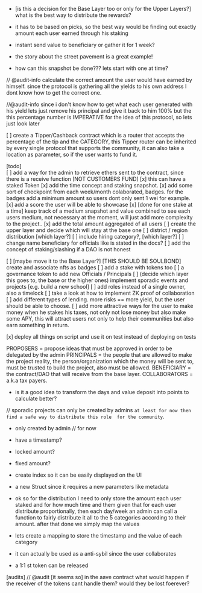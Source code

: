 - [is this a decision for the Base Layer too or only for the Upper Layers?] what is the best way to distribute the rewards?
 - it has to be based on picks, so the best way would be finding out exactly amount each user earned through his staking
 -  instant send value to beneficiary or gather it for 1 week? 

- the story about the street pavement is a great example!

-   how can this snapshot be done??? lets start with one at time?

// @audit-info calculate the correct amount the user would have earned by himself. since the protocol is gathering all the yields to his own address I dont know how to get the correct one.

//@audit-info  since i don't know how to get what each user generated with his yield lets just remove his principal and give it back to him 100% but the this percentage number is IMPERATIVE for the idea of this protocol, so lets just look later

<!-- parallel to the protocol -->

[ ] create a Tipper/Cashback contract which is a router that accepts the percentage of the tip and the CATEGORY, this Tipper router can be inherited by every single protocol that supports the community, it can also take a location as parameter, so if the user wants to fund it.


<!-- ------------------------------ -->
<!-- --------------V1-------------- -->
[todo]  
[ ] add a way for the admin to retrieve ethers sent to the contract, since there is a receive function [NOT CUSTOMERS FUND]
[x] this can have a staked Token
[x] add the time concept and staking snapshot.
[x] add some sort of checkpoint from each week/month colaborated, badges. for the badges add a minimum amount so users dont only sent 1 wei for example.
[x] add a score the user will be able to showcase
[x] [done for one stake at a time] keep track of a medium snapshot and value combined to see each users medium, not necessary at the moment, will just add more complexity to the project..
[x] add the total amount aggregated of all users
[ ] create the upper layer and decide which will stay at the base one
[ ] district / region distribution [which layer?]
[ ] include hiring category?, [which layer?]
[ ] change name beneficiary for officials like is stated in the docs?
[ ] add the concept of staking/slashing if a DAO is not honest

<!-- ------------------------------ -->
<!-- --------------V2-------------- -->

[ ] [maybe move it to the Base Layer?] [THIS SHOULD BE SOULBOND] create and associate nfts as badges
[ ] add a stake with tokens too
[ ] a governance token to add new Officials / Principals
[ ] (decide which layer this goes to, the base or the higher ones) implement sporadic events and projects [e.g. build a new school]
[ ] add roles instead of a single owner, also a timelock
[ ] take a look at how to implement ZK proof of collaboration
[ ] add different types of lending. more risks == more yield, but the user should be able to choose.
[ ] add more attractive ways for the user to make money when he stakes his taxes, not only not lose money but also make some APY, this will attract users not only to help their communities but also earn something in return.

[x] deploy all things on script and use it on test instead of deploying on tests


<!-- --------------DAO-------------- -->
PROPOSERS = propose ideas that must be approved in order to be delegated by the admin
PRINCIPALS = the people that are allowed to make the project reality, the person/organization which the money will be sent to, must be trusted to build the project, also must be allowed.
BENEFICIARY = the contract/DAO that will receive from the base layer.
COLLABORATORS = a.k.a tax payers.


- is it a good idea to transform the days and value deposit into points to calculate better?
<!--  -->

// sporadic projects can only be created by admins `at least for now then find a safe way to distribute this role  for the community`.
 - only created by admin // for now
 - have a timestamp?
 - locked amount?
 - fixed amount?
 - create index so it can be easily displayed on the UI
 - a new Struct since it requires a new parameters like metadata
 

- ok so for the distribution I need to only store the amount each user staked and for how much time and them given that for each user distribute proportionally, then each day/week an admin can call a function to fairly distribute it all to the 5 categories according to their amount. after that done we simply map the values 
 - lets create a mapping to store the timestamp and the value of each category


- it can actually be used as a anti-sybil since the user collaborates 
- a 1:1 st token can be released

[audits]
// @audit [it seems so] in the aave contract what would happen if the receiver of the tokens cant handle them? would they be lost foerever?
